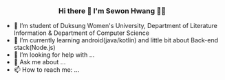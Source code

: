 ### <center>Hi there 👋 I'm Sewon Hwang 👩‍💻</center>


- 🔭 I’m student of Duksung Women's University, Department of Literature Information & Department of Computer Science
- 🌱 I’m currently learning android(java/kotlin) and little bit about Back-end stack(Node.js)
- 🤔 I’m looking for help with ...
- 💬 Ask me about ...
- 📫 How to reach me: ...

